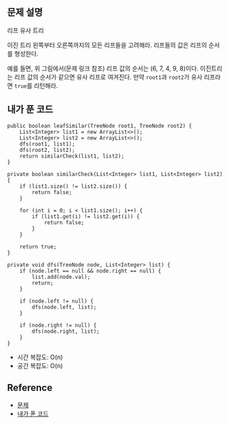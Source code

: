 ## 문제 설명
리프 유사 트리

이진 트리 왼쪽부터 오른쪽까지의 모든 리프들을 고려해라. 리프들의 값은 리프의 순서를 형성한다.

예를 들면, 위 그림에서(문제 링크 참조) 리프 값의 순서는 (6, 7, 4, 9, 8)이다.
이진트리는 리프 값의 순서가 같으면 유사 리프로 여겨진다. 
만약 ```root1```과 ```root2```가 유사 리프라면 ```true```를 리턴해라.

## 내가 푼 코드
```
public boolean leafSimilar(TreeNode root1, TreeNode root2) {
    List<Integer> list1 = new ArrayList<>();
    List<Integer> list2 = new ArrayList<>();
    dfs(root1, list1);
    dfs(root2, list2);
    return similarCheck(list1, list2);
}

private boolean similarCheck(List<Integer> list1, List<Integer> list2) {
    if (list1.size() != list2.size()) {
        return false;
    }
    
    for (int i = 0; i < list1.size(); i++) {
        if (list1.get(i) != list2.get(i)) {
            return false;
        }
    }
    
    return true;
}

private void dfs(TreeNode node, List<Integer> list) {
    if (node.left == null && node.right == null) {
        list.add(node.val);
        return;
    }
    
    if (node.left != null) {
        dfs(node.left, list);
    }
    
    if (node.right != null) {
        dfs(node.right, list);
    }
}
```
* 시간 복잡도: O(n)
* 공간 복잡도: O(n)

## Reference
* [문제](https://leetcode.com/problems/leaf-similar-trees/)
* [내가 푼 코드](https://github.com/smpark1020/leetcode-practice/blob/master/src/leetcode/dfs/Q872.java)